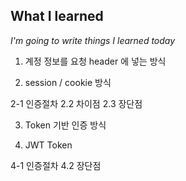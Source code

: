 ## What I learned
_I'm going to write things I learned today_
1. 계정 정보를 요청 header 에 넣는 방식

2. session / cookie 방식

2-1 인증절차
2.2 차이점
2.3 장단점

3. Token 기반 인증 방식

4. JWT Token

4-1 인증절차
4.2 장단점
